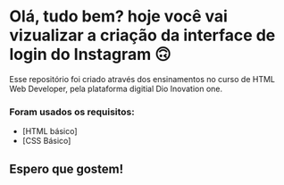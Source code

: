 # Olá, tudo bem? hoje você vai vizualizar a criação da interface de login do Instagram 🙃

Esse repositório foi criado através dos ensinamentos no curso de HTML Web Developer, pela plataforma digitial Dio Inovation one.

### Foram usados os requisitos:

* [HTML básico]
* [CSS Básico]

## Espero que gostem!

